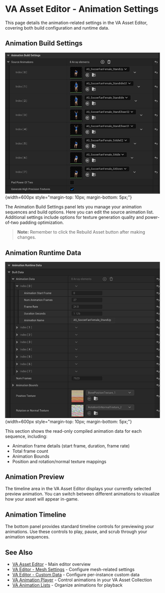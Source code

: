 # VA Asset Editor - Animation Settings

This page details the animation-related settings in the VA Asset Editor, covering both build configuration and runtime data.

## Animation Build Settings
![Animation Build Settings](assets/vacollect_anim_build.jpg){width=600px style="margin-top: 10px; margin-bottom: 5px;"}

The Animation Build Settings panel lets you manage your animation sequences and build options. Here you can edit the source animation list. Additional settings include options for texture generation quality and power-of-two padding optimization.

> **Note:** Remember to click the Rebuild Asset button after making changes.

## Animation Runtime Data
![Animation Runtime Data](assets/vacollect_anim_runtime.jpg){width=600px style="margin-top: 10px; margin-bottom: 5px;"}

This section shows the read-only compiled animation data for each sequence, including:

- Animation frame details (start frame, duration, frame rate)
- Total frame count
- Animation Bounds
- Position and rotation/normal texture mappings

## Animation Preview

The timeline area in the VA Asset Editor displays your currently selected preview animation. You can switch between different animations to visualize how your asset will appear in-game.

## Animation Timeline

The bottom panel provides standard timeline controls for previewing your animations. Use these controls to play, pause, and scrub through your animation sequences.

## See Also

- [VA Asset Editor](va-asset-editor.md) - Main editor overview
- [VA Editor - Mesh Settings](va-asset-editor-mesh.md) - Configure mesh-related settings
- [VA Editor - Custom Data](va-asset-editor-custom-data.md) - Configure per-instance custom data
- [VA Animation Player](va-animation-player.md) - Control animations in your VA Asset Collection
- [VA Animation Lists](vertex-anim-lists.md) - Organize animations for playback
